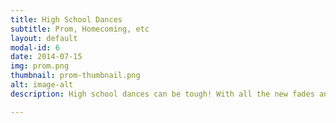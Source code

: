 ```yaml
---
title: High School Dances
subtitle: Prom, Homecoming, etc
layout: default
modal-id: 6
date: 2014-07-15
img: prom.png
thumbnail: prom-thumbnail.png
alt: image-alt
description: High school dances can be tough! With all the new fades and hip new music, it can be hard to please a younger generation. Don't worry, we'll take care of it with out monthly updated top charts from around the city.

---
```

